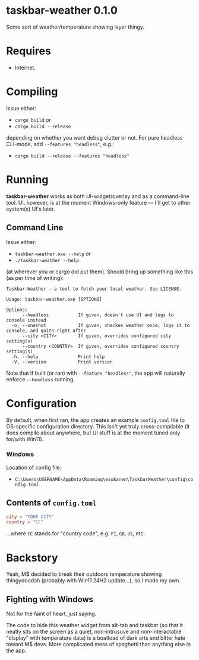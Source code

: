 # taskbar-weather 0.1.0
Some sort of weather/temperature showing layer thingy.

# Requires
- Internet.

# Compiling
Issue either:
- `cargo build` or
- `cargo build --release`

depending on whether you want debug clutter or not. For pure headless
CLI-mode, add `--features "headless"`, e.g.:
- `cargo build --release --features "headless"`

# Running
**taskbar-weather** works as both UI-widget/overlay
and as a command-line tool. UI, however, is at the moment Windows-only
feature — I'll get to other system(s) UI's later.
## Command Line
Issue either:
- `taskbar-weather.exe --help` or
- `./taskbar-weather --help`

(at wherever you or cargo did put them). Should bring up something like this
(as per time of writing):
```text
Taskbar-Weather — a tool to fetch your local weather. See LICENSE.

Usage: taskbar-weather.exe [OPTIONS]

Options:
      --headless           If given, doesn't use UI and logs to console instead
  -o, --oneshot            If given, checkes weather once, logs it to console, and quits right after
      --city <CITY>        If given, overrides configured city setting(s)
      --country <COUNTRY>  If given, overrides configured country setting(s)
  -h, --help               Print help
  -V, --version            Print version
```

Note that if built (or ran) with `--feature "headless"`, the app will
naturally enforce `--headless` running.

# Configuration
By default, when first ran, the app creates an example `config.toml`
file to OS-specific configuration directory. This isn't yet truly
cross-compilable (it does compile about anywhere, but UI stuff is
at the moment tuned only for/with Win11).

### Windows
Location of config file:
- `C:\Users\USERNAME\AppData\Roaming\msukanen\TaskbarWeather\config\config.toml`

## Contents of `config.toml`
```toml
city = "YOUR CITY"
country = "CC"
```
…where `CC` stands for "country code", e.g. `FI`, `GB`, `US`, etc.

# Backstory
Yeah, M$ decided to break their outdoors temperature showing thingydoodah (probably with Win11 24H2 update…),
so I made my own.

## Fighting with Windows
Not for the faint of heart, just saying.

The code to hide this weather widget from alt-tab and taskbar
(so that it neatly sits on the screen as a quiet, non-intrusuve and
non-interactable "display" with temperature data) is a boatload
of dark arts and bitter hate toward M$ devs. More complicated mess
of spaghetti than anything else in the app.

